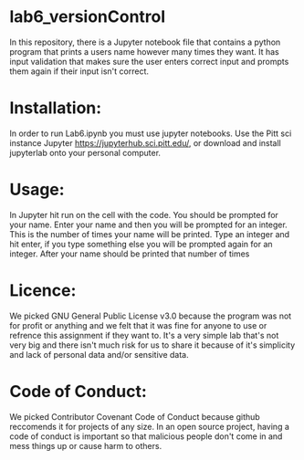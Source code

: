# lab6_versionControl

In this repository, there is a Jupyter notebook file that contains a python program that prints a users name however many times they want. It has input validation that makes sure the user enters correct input and prompts them again if their input isn't correct.

# Installation:
In order to run Lab6.ipynb you must use jupyter notebooks. Use the Pitt sci instance Jupyter https://jupyterhub.sci.pitt.edu/, or download and install jupyterlab onto your personal computer.

# Usage:
In Jupyter hit run on the cell with the code. You should be prompted for your name. Enter your name and then you will be prompted for an integer. This is the number of times your name will be printed. Type an integer and hit enter, if you type something else you will be prompted again for an integer. After your name should be printed that number of times

# Licence: 
We picked GNU General Public License v3.0 because the program was not for profit or anything and we felt that it was fine for anyone to use or refrence this assignment if they want to. It's a very simple lab that's not very big and there isn't much risk for us to share it because of it's simplicity and lack of personal data and/or sensitive data.

# Code of Conduct: 
We picked Contributor Covenant Code of Conduct because github reccomends it for projects of any size. In an open source project, having a code of conduct is important so that malicious people don't come in and mess things up or cause harm to others.
